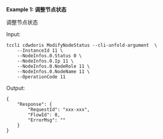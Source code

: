 **Example 1: 调整节点状态**

调整节点状态

Input: 

```
tccli cdwdoris ModifyNodeStatus --cli-unfold-argument  \
    --InstanceId 11 \
    --NodeInfos.0.Status 0 \
    --NodeInfos.0.Ip 11 \
    --NodeInfos.0.NodeRole 11 \
    --NodeInfos.0.NodeName 11 \
    --OperationCode 11
```

Output: 
```
{
    "Response": {
        "RequestId": "xxx-xxx",
        "FlowId": 0,
        "ErrorMsg": ""
    }
}
```

